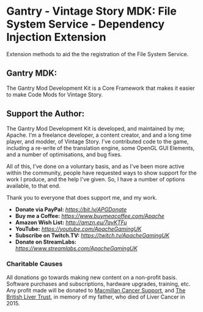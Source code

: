 # Gantry - Vintage Story MDK: File System Service - Dependency Injection Extension

Extension methods to aid the the registration of the File System Service.

## Gantry MDK:

The Gantry Mod Development Kit is a Core Framework that makes it easier to make Code Mods for Vintage Story.

## **Support the Author:**

The Gantry Mod Development Kit is developed, and maintained by me; Apache. 
I'm a freelance developer, a content creator, and and a long time player, and modder, of Vintage Story.
I've contributed code to the game, including a re-write of the translation engine, 
some OpenGL GUI Elements, and a number of optimisations, and bug fixes.

All of this, I've done on a voluntary basis, and as I've been more active within the community, people have requested ways to show support for the work I produce, and the help I've given. So, I have a number of options available, to that end.

Thank you to everyone that does support me, and my work.

 - **Donate via PayPal:**  *https://bit.ly/APGDonate*
 - **Buy me a Coffee:** *https://www.buymeacoffee.com/Apache*
 - **Amazon Wish List:** *http://amzn.eu/7qvKTFu*
 - **YouTube:** *https://youtube.com/ApacheGamingUK*
 - **Subscribe on Twitch.TV:** *https://twitch.tv/ApacheGamingUK*
 - **Donate on StreamLabs:** *https://www.streamlabs.com/ApacheGamingUK*

### **Charitable Causes**

All donations go towards making new content on a non-profit basis. Software purchases and subscriptions, hardware upgrades, training, etc. 
Any profit made will be donated to [Macmillan Cancer Support](https://www.macmillan.org.uk/), and [The British Liver Trust](https://britishlivertrust.org.uk/), in memory of my father, who died of Liver Cancer in 2015.
